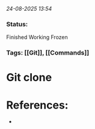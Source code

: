 *24-08-2025 13:54*
### Status: 
Finished Working Frozen
### Tags: [[Git]], [[Commands]]


# Git clone










# References:

- 
  